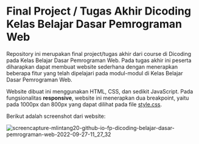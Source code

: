 # Final Project / Tugas Akhir Dicoding Kelas Belajar Dasar Pemrograman Web

Repository ini merupakan final project/tugas akhir dari course di Dicoding pada Kelas Belajar Dasar Pemrograman Web. Pada tugas akhir ini peserta diharapkan dapat membuat website sederhana dengan menerapkan beberapa fitur yang telah dipelajari pada modul-modul di Kelas Belajar Dasar Pemrograman Web.

Website dibuat ini menggunakan HTML, CSS, dan sedikit JavaScript. Pada fungsionalitas **responsive**, website ini menerapkan dua breakpoint, yaitu pada 1000px dan 800px yang dapat dilihat pada file [style.css](./assets/styles/style.css).

Berikut adalah screenshot dari website:

![screencapture-mlintang20-github-io-fp-dicoding-belajar-dasar-pemrograman-web-2022-09-27-11_27_32](https://user-images.githubusercontent.com/90432657/192566113-d261e281-ea20-46e6-958d-b514410d69f1.png)
